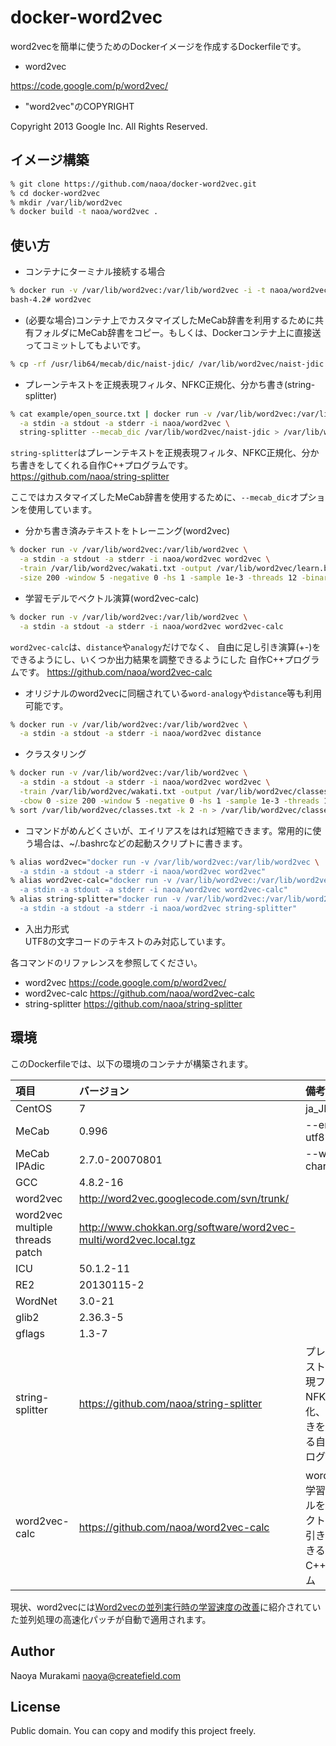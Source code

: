 # docker-word2vec

word2vecを簡単に使うためのDockerイメージを作成するDockerfileです。

* word2vec

https://code.google.com/p/word2vec/ 

* "word2vec"のCOPYRIGHT  

Copyright 2013 Google Inc. All Rights Reserved.

## イメージ構築

```bash
% git clone https://github.com/naoa/docker-word2vec.git
% cd docker-word2vec
% mkdir /var/lib/word2vec
% docker build -t naoa/word2vec .
```

## 使い方
* コンテナにターミナル接続する場合  
```bash
% docker run -v /var/lib/word2vec:/var/lib/word2vec -i -t naoa/word2vec /bin/bash
bash-4.2# word2vec
```

* (必要な場合)コンテナ上でカスタマイズしたMeCab辞書を利用するために共有フォルダにMeCab辞書をコピー。もしくは、Dockerコンテナ上に直接送ってコミットしてもよいです。

```bash
% cp -rf /usr/lib64/mecab/dic/naist-jdic/ /var/lib/word2vec/naist-jdic
```

* プレーンテキストを正規表現フィルタ、NFKC正規化、分かち書き(string-splitter)
```bash
% cat example/open_source.txt | docker run -v /var/lib/word2vec:/var/lib/word2vec \
  -a stdin -a stdout -a stderr -i naoa/word2vec \
  string-splitter --mecab_dic /var/lib/word2vec/naist-jdic > /var/lib/word2vec/wakati.txt
```

<code>string-splitter</code>はプレーンテキストを正規表現フィルタ、NFKC正規化、分かち書きをしてくれる自作C++プログラムです。 https://github.com/naoa/string-splitter

ここではカスタマイズしたMeCab辞書を使用するために、<code>--mecab_dic</code>オプションを使用しています。

* 分かち書き済みテキストをトレーニング(word2vec)
```bash
% docker run -v /var/lib/word2vec:/var/lib/word2vec \
  -a stdin -a stdout -a stderr -i naoa/word2vec word2vec \
  -train /var/lib/word2vec/wakati.txt -output /var/lib/word2vec/learn.bin \
  -size 200 -window 5 -negative 0 -hs 1 -sample 1e-3 -threads 12 -binary 1
```

* 学習モデルでベクトル演算(word2vec-calc)
```bash
% docker run -v /var/lib/word2vec:/var/lib/word2vec \
  -a stdin -a stdout -a stderr -i naoa/word2vec word2vec-calc
```

<code>word2vec-calc</code>は、<code>distance</code>や<code>analogy</code>だけでなく、
自由に足し引き演算(+-)をできるようにし、いくつか出力結果を調整できるようにした
自作C++プログラムです。 https://github.com/naoa/word2vec-calc

* オリジナルのword2vecに同梱されている<code>word-analogy</code>や<code>distance</code>等も利用可能です。
```bash
% docker run -v /var/lib/word2vec:/var/lib/word2vec \
  -a stdin -a stdout -a stderr -i naoa/word2vec distance
```

* クラスタリング
```bash
% docker run -v /var/lib/word2vec:/var/lib/word2vec \
  -a stdin -a stdout -a stderr -i naoa/word2vec word2vec \
  -train /var/lib/word2vec/wakati.txt -output /var/lib/word2vec/classes.txt \
  -cbow 0 -size 200 -window 5 -negative 0 -hs 1 -sample 1e-3 -threads 12 -classes 500
% sort /var/lib/word2vec/classes.txt -k 2 -n > /var/lib/word2vec/classes.sorted.txt
```

* コマンドがめんどくさいが、エイリアスをはれば短縮できます。常用的に使う場合は、~/.bashrcなどの起動スクリプトに書きます。

```bash
% alias word2vec="docker run -v /var/lib/word2vec:/var/lib/word2vec \
  -a stdin -a stdout -a stderr -i naoa/word2vec word2vec"
% alias word2vec-calc="docker run -v /var/lib/word2vec:/var/lib/word2vec \
  -a stdin -a stdout -a stderr -i naoa/word2vec word2vec-calc"
% alias string-splitter="docker run -v /var/lib/word2vec:/var/lib/word2vec \
  -a stdin -a stdout -a stderr -i naoa/word2vec string-splitter"
```

* 入出力形式  
UTF8の文字コードのテキストのみ対応しています。

各コマンドのリファレンスを参照してください。

* word2vec
https://code.google.com/p/word2vec/
* word2vec-calc
https://github.com/naoa/word2vec-calc
* string-splitter
https://github.com/naoa/string-splitter

## 環境

このDockerfileでは、以下の環境のコンテナが構築されます。

| 項目        | バージョン | 備考 |
|:-----------|:------------|:------------|
| CentOS     | 7 | ja_JP.UTF-8|
| MeCab     | 0.996 | --enable-utf8-only|
| MeCab IPAdic | 2.7.0-20070801 |--with-charset=utf8|
| GCC | 4.8.2-16 ||
| word2vec | http://word2vec.googlecode.com/svn/trunk/ | |
| word2vec  multiple threads patch|http://www.chokkan.org/software/word2vec-multi/word2vec.local.tgz| |
| ICU | 50.1.2-11 ||
| RE2 | 20130115-2 ||
| WordNet | 3.0-21 ||
| glib2 | 2.36.3-5 ||
| gflags | 1.3-7 ||
| string-splitter |https://github.com/naoa/string-splitter|プレーンテキストを正規表現フィルタ、NFKC正規化、分かち書きをしてくれる自作C++プログラム|
| word2vec-calc |https://github.com/naoa/word2vec-calc|word2vecで学習したモデルを使ってベクトルの足し引き演算ができる自作C++プログラム|

現状、word2vecには[Word2vecの並列実行時の学習速度の改善](http://www.slideshare.net/naoakiokazaki/word2vec)に紹介されていた並列処理の高速化パッチが自動で適用されます。

## Author

Naoya Murakami naoya@createfield.com

## License

Public domain. You can copy and modify this project freely.

